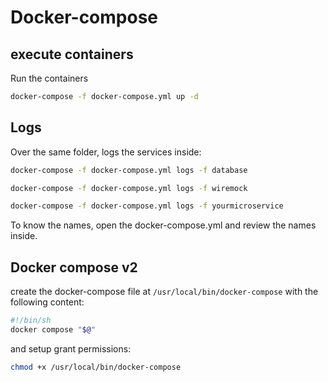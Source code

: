 # Docker-compose

## execute containers

Run the containers

```bash
docker-compose -f docker-compose.yml up -d
```

## Logs

Over the same folder, logs the services inside:

```bash
docker-compose -f docker-compose.yml logs -f database

docker-compose -f docker-compose.yml logs -f wiremock

docker-compose -f docker-compose.yml logs -f yourmicroservice
```

To know the names, open the docker-compose.yml and review the names inside.

## Docker compose v2

create the docker-compose file at `/usr/local/bin/docker-compose` with the following content:

```bash
#!/bin/sh
docker compose "$@"
```
and setup grant permissions:

```bash
chmod +x /usr/local/bin/docker-compose
``` 